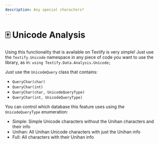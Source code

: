 ```yaml
---
description: Any special characters?
---
```


# 🀄 Unicode Analysis

Using this functionality that is available on Textify is very simple! Just use the `Textify.Unicode` namespace in any piece of code you want to use the library, as in: `using Textify.Data.Analysis.Unicode;`

Just use the `UnicodeQuery` class that contains:

* `QueryChar(char)`
* `QueryChar(int)`
* `QueryChar(char, UnicodeQueryType)`
* `QueryChar(int, UnicodeQueryType)`

You can control which database this feature uses using the `UnicodeQueryType` enumeration:

* Simple: Simple Unicode characters without the Unihan characters and their info
* Unihan: All Unihan Unicode characters with just the Unihan info
* Full: All characters with their Unihan info
